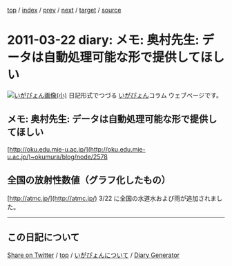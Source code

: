 [top](https://igapyon.github.io/diary/) 
 / [index](https://igapyon.github.io/diary/2011/index.html) 
 / [prev](https://igapyon.github.io/diary/2011/ig110321.html) 
 / [next](https://igapyon.github.io/diary/2011/ig110323.html) 
 / [target](https://igapyon.github.io/diary/2011/ig110322.html) 
 / [source](https://github.com/igapyon/diary/blob/gh-pages/2011/ig110322.html.src.md) 

2011-03-22 diary: メモ: 奥村先生: データは自動処理可能な形で提供してほしい
=====================================================================================================
[![いがぴょん画像(小)](https://igapyon.github.io/diary/images/iga200306s.jpg "いがぴょん")](https://igapyon.github.io/diary/memo/memoigapyon.html) 日記形式でつづる [いがぴょん](https://igapyon.github.io/diary/memo/memoigapyon.html)コラム ウェブページです。

## メモ: 奥村先生: データは自動処理可能な形で提供してほしい

[http://oku.edu.mie-u.ac.jp/](http://oku.edu.mie-u.ac.jp/)~okumura/blog/node/2578


## 全国の放射性数値（グラフ化したもの）

[http://atmc.jp/](http://atmc.jp/)
3/22 に全国の水道水および雨が追加されました。

----------------------------------------------------------------------------------------------------

## この日記について

[Share on Twitter](https://twitter.com/intent/tweet?hashtags=igapyon%2Cdiary%2C%E3%81%84%E3%81%8C%E3%81%B4%E3%82%87%E3%82%93&text=%E3%83%A1%E3%83%A2%3A+%E5%A5%A5%E6%9D%91%E5%85%88%E7%94%9F%3A+%E3%83%87%E3%83%BC%E3%82%BF%E3%81%AF%E8%87%AA%E5%8B%95%E5%87%A6%E7%90%86%E5%8F%AF%E8%83%BD%E3%81%AA%E5%BD%A2%E3%81%A7%E6%8F%90%E4%BE%9B%E3%81%97%E3%81%A6%E3%81%BB%E3%81%97%E3%81%84&url=https%3A%2F%2Figapyon.github.io%2Fdiary%2F2011%2Fig110322.html) / [top](../index.html/) / [いがぴょんについて](https://igapyon.github.io/diary/memo/memoigapyon.html) / [Diary Generator](https://github.com/igapyon/igapyonv3)
